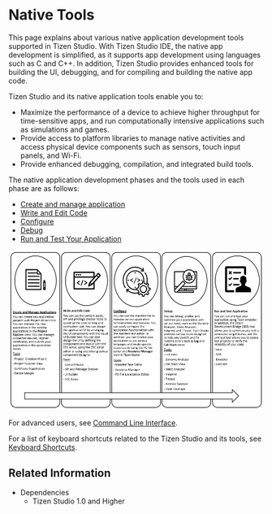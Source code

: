 # Native Tools

This page explains about various native application development tools supported in Tizen Studio. With Tizen Studio IDE, the native app development is simplified, as it supports app development using languages such as C and C++.
In addition, Tizen Studio provides enhanced tools for building the UI, debugging, and for compiling and building the native app code.

Tizen Studio and its native application tools enable you to:
  - Maximize the performance of a device to achieve higher throughput for time-sensitive apps, and run computationally intensive applications such as simulations and games.
  - Provide access to platform libraries to manage native activities and access physical device components such as sensors, touch input panels, and Wi-Fi.
  - Provide enhanced debugging, compilation, and integrated build tools. 

The native application development phases and the tools used in each phase are as follows:
  - [Create and manage application](managing-projects.md)
  - [Write and Edit Code](coding.md) 
  - [Configure](configuring.md) 
  - [Debug](debugging.md) 
  - [Run and Test Your Application](running-testing.md) 

 
![Native application development](./media/nat1.png)

For advanced users, see [Command Line Interface](../common-tools/command-line-interface.md).

For a list of keyboard shortcuts related to the Tizen Studio and its tools, see [Keyboard Shortcuts](../common-tools/keyboard-shortcuts.md).

## Related Information
- Dependencies
  - Tizen Studio 1.0 and Higher